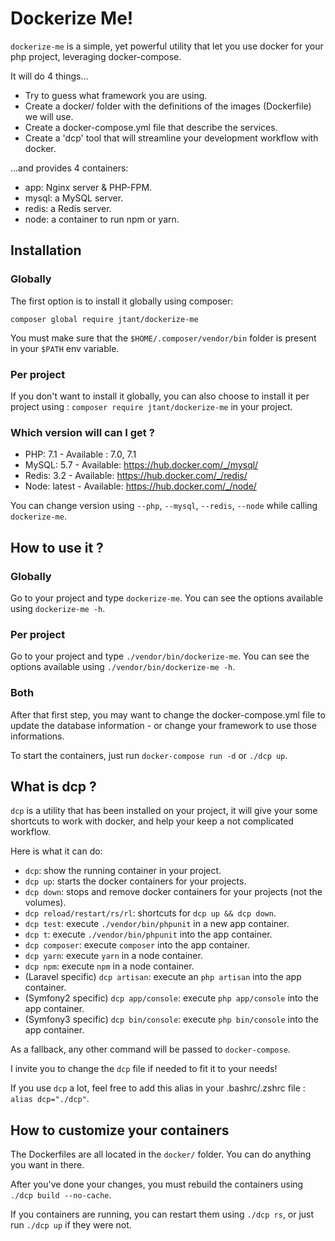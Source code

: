 # Dockerize Me!

`dockerize-me` is a simple, yet powerful utility that let you use docker for your php project, leveraging docker-compose.

It will do 4 things...

* Try to guess what framework you are using.
* Create a docker/ folder with the definitions of the images (Dockerfile) we will use.
* Create a docker-compose.yml file that describe the services.
* Create a 'dcp' tool that will streamline your development workflow with docker.

...and provides 4 containers:

* app: Nginx server & PHP-FPM.
* mysql: a MySQL server.
* redis: a Redis server.
* node: a container to run npm or yarn. 

## Installation

### Globally

The first option is to install it globally using composer:

`composer global require jtant/dockerize-me`

You must make sure that the `$HOME/.composer/vendor/bin` folder is present in your `$PATH` env variable.

### Per project

If you don't want to install it globally, you can also choose to install it per project using : `composer require jtant/dockerize-me` in your project.

### Which version will can I get ?

* PHP: 7.1 - Available : 7.0, 7.1
* MySQL: 5.7 - Available: https://hub.docker.com/_/mysql/
* Redis: 3.2 - Available: https://hub.docker.com/_/redis/
* Node: latest - Available: https://hub.docker.com/_/node/

You can change version using `--php`, `--mysql`, `--redis`, `--node` while calling `dockerize-me`. 

## How to use it ?

### Globally

Go to your project and type `dockerize-me`. You can see the options available using `dockerize-me -h`.

### Per project

Go to your project and type `./vendor/bin/dockerize-me`. You can see the options available using `./vendor/bin/dockerize-me -h`.

### Both

After that first step, you may want to change the docker-compose.yml file to update the database information - or change your framework to use those informations.

To start the containers, just run `docker-compose run -d` or `./dcp up`.

## What is dcp ?

`dcp` is a utility that has been installed on your project, it will give your some shortcuts to work with docker, and help your keep a not complicated workflow.

Here is what it can do:

* `dcp`: show the running container in your project.
* `dcp up`: starts the docker containers for your projects.
* `dcp down`: stops and remove docker containers for your projects (not the volumes).
* `dcp reload/restart/rs/rl`: shortcuts for `dcp up && dcp down`.
* `dcp test`: execute `./vendor/bin/phpunit` in a new app container.
* `dcp t`: execute `./vendor/bin/phpunit` into the app container.
* `dcp composer`: execute `composer` into the app container.
* `dcp yarn`: execute `yarn` in a node container.
* `dcp npm`: execute `npm` in a node container.
* (Laravel specific) `dcp artisan`: execute an `php artisan` into the app container.
* (Symfony2 specific) `dcp app/console`: execute `php app/console` into the app container.
* (Symfony3 specific) `dcp bin/console`: execute `php bin/console` into the app container.

As a fallback, any other command will be passed to `docker-compose`.

I invite you to change the `dcp` file if needed to fit it to your needs!

If you use `dcp` a lot, feel free to add this alias in your .bashrc/.zshrc file : `alias dcp="./dcp"`.

## How to customize your containers

The Dockerfiles are all located in the `docker/` folder. You can do anything you want in there.

After you've done your changes, you must rebuild the containers using `./dcp build --no-cache`.

If you containers are running, you can restart them using `./dcp rs`, or just run `./dcp up` if they were not.